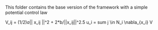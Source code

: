 This folder contains the base version of the framework with a simple potential control law

V_ij = (1/2)*a*|| x_ij ||^2 + 2*b/||x_ij||^2.5
u_i = sum j \in N_i \nabla_{x_i} V
